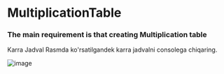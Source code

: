 # MultiplicationTable

### The main requirement is that creating Multiplication table

Karra Jadval
Rasmda ko'rsatilgandek karra jadvalni consolega chiqaring.


![image](https://github.com/makhammadsoliyev/practical_project1_multiplication_table/assets/149594973/b75078a4-ae6f-4b8c-ac56-f11c13e859a8)
